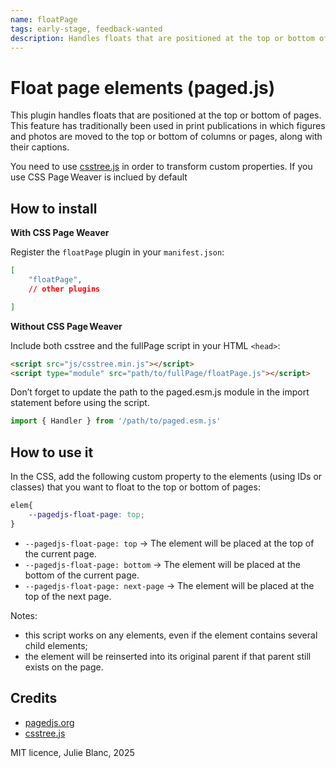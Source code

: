 ```yaml
---
name: floatPage
tags: early-stage, feedback-wanted
description: Handles floats that are positioned at the top or bottom of pages.
---
```



# Float page elements (paged.js)

This plugin handles floats that are positioned at the top or bottom of pages.
This feature has traditionally been used in print publications in which figures and photos are moved to the top or bottom of columns or pages, along with their captions.

You need to use [csstree.js](https://github.com/csstree/csstree) in order to transform custom properties. 
If you use CSS Page Weaver is inclued by default


## How to install

**With CSS Page Weaver**

Register the `floatPage` plugin in your `manifest.json`:

```json
[
    "floatPage",
    // other plugins

]

```


**Without CSS Page Weaver**

Include both csstree and the fullPage script in your HTML `<head>`:

```html
<script src="js/csstree.min.js"></script>
<script type="module" src="path/to/fullPage/floatPage.js"></script>
```

Don’t forget to update the path to the paged.esm.js module in the import statement before using the script.

```js
import { Handler } from '/path/to/paged.esm.js'
```

## How to use it

In the CSS, add the following custom property to the elements (using IDs or classes) that you want to float to the top or bottom of pages:

```css
elem{
    --pagedjs-float-page: top;
}
```

- `--pagedjs-float-page: top` → The element will be placed at the top of the current page.
- `--pagedjs-float-page: bottom` → The element will be placed at the bottom of the current page.
- `--pagedjs-float-page: next-page` → The element will be placed at the top of the next page.

Notes:
- this script works on any elements, even if the element contains several child elements;
- the element will be reinserted into its original parent if that parent still exists on the page.


## Credits

- [pagedjs.org](https://www.pagedjs.org/)
- [csstree.js](https://github.com/csstree/csstree)

MIT licence, Julie Blanc, 2025


